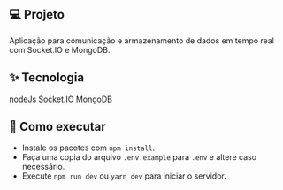 ## 💻 Projeto

Aplicação para comunicação e armazenamento de dados em tempo real com Socket.IO e MongoDB.

## ✨ Tecnologia
[nodeJs](https://nodejs.org/en)
[Socket.IO](https://socket.io/)
[MongoDB](https://www.mongodb.com/)

## 🚀 Como executar

- Instale os pacotes com `npm install`.
- Faça uma copia do arquivo `.env.example` para `.env` e altere caso necessário.
- Execute `npm run dev` ou `yarn dev` para iniciar o servidor.